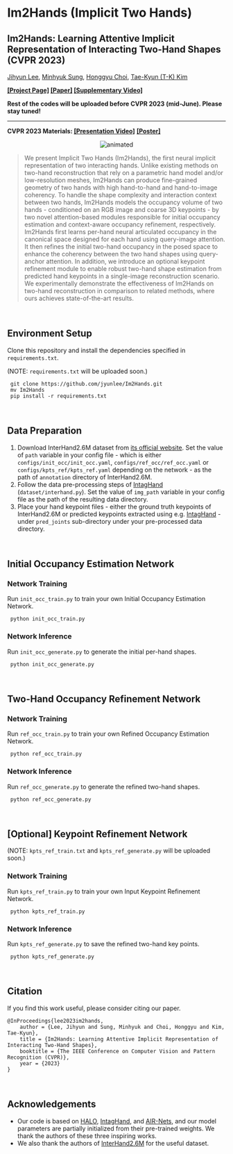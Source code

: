 # Im2Hands (Implicit Two Hands)
## Im2Hands: Learning Attentive Implicit Representation of Interacting Two-Hand Shapes (CVPR 2023) ##

[Jihyun Lee](https://jyunlee.github.io/), [Minhyuk Sung](https://mhsung.github.io/), [Honggyu Choi](https://honggyuchoi.github.io/), [Tae-Kyun (T-K) Kim](https://sites.google.com/view/tkkim/home)

**[\[Project Page\]](https://jyunlee.github.io/projects/implicit-two-hands) [\[Paper\]](https://arxiv.org/abs/2302.14348) [\[Supplementary Video\]](https://youtu.be/3yNGSRz564A)**

**Rest of the codes will be uploaded before CVPR 2023 (mid-June). Please stay tuned!**

---

**CVPR 2023 Materials: [\[Presentation Video\]](https://youtu.be/hBSeN222Um4)** **<a href="https://jyunlee.github.io/projects/implicit-two-hands/data/cvpr2023_poster.pdf" class="image fit" type="application/pdf">\[Poster\]</a>**

<p align="center">
  <img src="teaser.gif" alt="animated" />
</p>

> We present Implicit Two Hands (Im2Hands), the first neural implicit representation of two interacting hands. Unlike existing methods on two-hand reconstruction that rely on a parametric hand model and/or low-resolution meshes, Im2Hands can produce fine-grained geometry of two hands with high hand-to-hand and hand-to-image coherency. To handle the shape complexity and interaction context between two hands, Im2Hands models the occupancy volume of two hands - conditioned on an RGB image and coarse 3D keypoints - by two novel attention-based modules responsible for initial occupancy estimation and context-aware occupancy refinement, respectively. Im2Hands first learns per-hand neural articulated occupancy in the canonical space designed for each hand using query-image attention. It then refines the initial two-hand occupancy in the posed space to enhance the coherency between the two hand shapes using query-anchor attention. In addition, we introduce an optional keypoint refinement module to enable robust two-hand shape estimation from predicted hand keypoints in a single-image reconstruction scenario. We experimentally demonstrate the effectiveness of Im2Hands on two-hand reconstruction in comparison to related methods, where ours achieves state-of-the-art results.

&nbsp;

## Environment Setup  

Clone this repository and install the dependencies specified in `requirements.txt`.

(NOTE: `requirements.txt` will be uploaded soon.)

<pre><code> git clone https://github.com/jyunlee/Im2Hands.git
 mv Im2Hands
 pip install -r requirements.txt </pre></code>


&nbsp;

## Data Preparation 

1. Download InterHand2.6M dataset from [its official website](https://mks0601.github.io/InterHand2.6M/). Set the value of `path` variable in your config file - which is either `configs/init_occ/init_occ.yaml`, `configs/ref_occ/ref_occ.yaml` or `configs/kpts_ref/kpts_ref.yaml` depending on the network - as the path of `annotation` directory of InterHand2.6M.
2. Follow the data pre-processing steps of [IntagHand](https://github.com/Dw1010/IntagHand) (`dataset/interhand.py`). Set the value of `img_path` variable in your config file as the path of the resulting data directory.
3. Place your hand keypoint files - either the ground truth keypoints of InterHand2.6M or predicted keypoints extracted using e.g. [IntagHand](https://github.com/Dw1010/IntagHand) - under `pred_joints` sub-directory under your pre-processed data directory.

&nbsp;

## Initial Occupancy Estimation Network

### Network Training

Run `init_occ_train.py` to train your own Initial Occupancy Estimation Network.

<pre><code> python init_occ_train.py </pre></code>

### Network Inference

Run `init_occ_generate.py` to generate the initial per-hand shapes.

<pre><code> python init_occ_generate.py </pre></code>

&nbsp;

## Two-Hand Occupancy Refinement Network

### Network Training

Run `ref_occ_train.py` to train your own Refined Occupancy Estimation Network.

<pre><code> python ref_occ_train.py </pre></code>

### Network Inference

Run `ref_occ_generate.py` to generate the refined two-hand shapes.

<pre><code> python ref_occ_generate.py </pre></code>

&nbsp;

## [Optional] Keypoint Refinement Network

(NOTE: `kpts_ref_train.txt` and `kpts_ref_generate.py` will be uploaded soon.)

### Network Training

Run `kpts_ref_train.py` to train your own Input Keypoint Refinement Network.

<pre><code> python kpts_ref_train.py </pre></code>

### Network Inference

Run `kpts_ref_generate.py` to save the refined two-hand key points.

<pre><code> python kpts_ref_generate.py </pre></code>

&nbsp;

## Citation

If you find this work useful, please consider citing our paper.

```
@InProceedings{lee2023im2hands,
    author = {Lee, Jihyun and Sung, Minhyuk and Choi, Honggyu and Kim, Tae-Kyun},
    title = {Im2Hands: Learning Attentive Implicit Representation of Interacting Two-Hand Shapes},
    booktitle = {The IEEE Conference on Computer Vision and Pattern Recognition (CVPR)},
    year = {2023}
}
```

&nbsp;

## Acknowledgements

 - Our code is based on [HALO](https://github.com/korrawe/halo), [IntagHand](https://github.com/Dw1010/IntagHand), and [AIR-Nets](https://github.com/SimonGiebenhain/AIR-Nets), and our model parameters are partially initialized from their pre-trained weights. We thank the authors of these three inspiring works.
 - We also thank the authors of [InterHand2.6M](https://mks0601.github.io/InterHand2.6M/) for the useful dataset.
